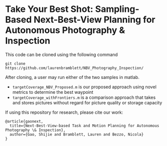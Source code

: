 # Take Your Best Shot: Sampling-Based Next-Best-View Planning for Autonomous Photography & Inspection

This code can be cloned using the following command
```
git clone https://github.com/laurenbramblett/NBV_Photography_Inspection/
```

After cloning, a user may run either of the two samples in matlab.
- `targetCoverage_NBV_Proposed.m` is our proposed approach using novel metrics to determine the best waypoint
- `targetCoverage_withFrontiers.m` is a comparison approach that takes and stores pictures without regard for picture quality or storage capacity


If using this repository for research, please cite our work:
```
@article{gaonext,
  title={Next-Best-View-based Task and Motion Planning for Autonomous Photography \& Inspection},
  author={Gao, Shijie and Bramblett, Lauren and Bezzo, Nicola}
}
```

